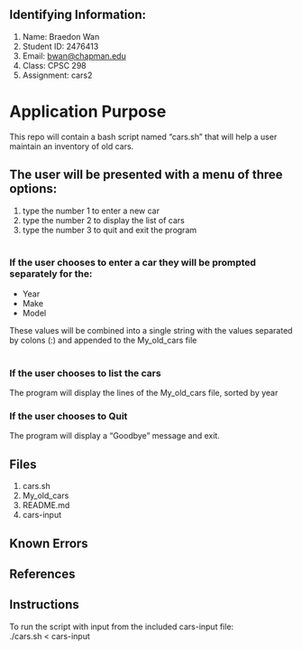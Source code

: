 ## Identifying Information: 
1. Name: Braedon Wan
2. Student ID: 2476413
3. Email: bwan@chapman.edu
4. Class: CPSC 298
5. Assignment: cars2

# Application Purpose

This repo will contain a bash script named “cars.sh” that will help a user maintain an inventory of old cars.  
   
## The user will be presented with a menu of three options:

1. type the number 1 to enter a new car
2. type the number 2 to display the list of cars
3. type the number 3 to quit and exit the program   
 
### If the user chooses to enter a car they will be prompted separately for the: 

- Year  
- Make 
- Model  

These values will be combined into a single string with the values separated by colons (:) and appended to the My_old_cars file  
 
### If the user chooses to list the cars   
The program will display the lines of the My_old_cars file, sorted by year

### If the user chooses to Quit  
The program will display a “Goodbye” message and exit.

## Files 
1. cars.sh
2. My_old_cars
3. README.md
4. cars-input

## Known Errors 

## References

## Instructions
To run the script with input from the included cars-input file:   
./cars.sh < cars-input
